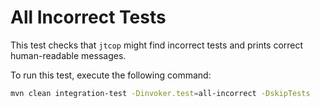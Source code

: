 # All Incorrect Tests

This test checks that `jtcop` might find incorrect tests and prints correct
human-readable messages.

To run this test, execute the following command:

```bash
mvn clean integration-test -Dinvoker.test=all-incorrect -DskipTests
```